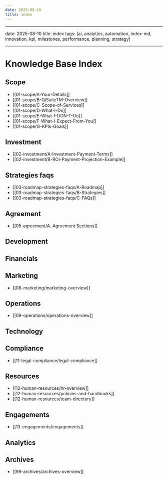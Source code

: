 ```yaml
---
date: 2025-08-10
title: index
---
```

---
date: 2025-08-10
title: index
tags: [ai, analytics, automation, index-md, innovation, kpi, milestones, performance, planning, strategy]

---
# Knowledge Base Index

## Scope
- [[01-scope/A-Your-Details]]
- [[01-scope/B-QiSuiteTM-Overview]]
- [[01-scope/C-Scope-of-Services]]
- [[01-scope/D-What-I-Do]]
- [[01-scope/E-What-I-DON-T-Do]]
- [[01-scope/F-What-I-Expect-From-You]]
- [[01-scope/G-KPIs-Goals]]

## Investment
- [[02-investment/A-Investment-Payment-Terms]]
- [[02-investment/B-ROI-Payment-Projection-Example]]

## Strategies faqs
- [[03-roadmap-strategies-faqs/A-Roadmap]]
- [[03-roadmap-strategies-faqs/B-Strategies]]
- [[03-roadmap-strategies-faqs/C-FAQs]]

## Agreement
- [[05-agreement/A. Agreement Sections]]

## Development

## Financials

## Marketing
- [[08-marketing/marketing-overview]]

## Operations
- [[09-operations/operations-overview]]

## Technology

## Compliance
- [[11-legal-compliance/legal-compliance]]

## Resources
- [[12-human-resources/hr-overview]]
- [[12-human-resources/policies-and-handbooks]]
- [[12-human-resources/team-directory]]

## Engagements
- [[13-engagements/engagements]]

## Analytics

## Archives
- [[99-archives/archives-overview]]
